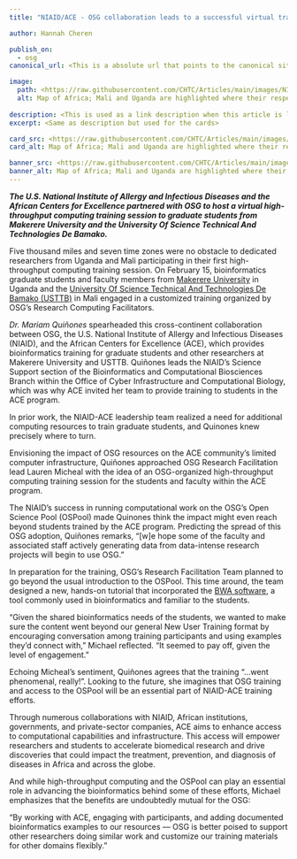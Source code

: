 ```yaml
---
title: "NIAID/ACE - OSG collaboration leads to a successful virtual training session"

author: Hannah Cheren

publish_on:
  - osg
canonical_url: <This is a absolute url that points to the canonical site>

image:
  path: <https://raw.githubusercontent.com/CHTC/Articles/main/images/NIAID-card.jpg> - An image that will populate the link preview
  alt: Map of Africa; Mali and Uganda are highlighted where their respective flags point. Image credit: © 2010 Roland Urbanek. Flags are edited in and overlayed on the image.
  
description: <This is used as a link description when this article is linked>
excerpt: <Same as description but used for the cards>

card_src: <https://raw.githubusercontent.com/CHTC/Articles/main/images/NIAID-card.jpg>
card_alt: Map of Africa; Mali and Uganda are highlighted where their respective flags point. Image credit: © 2010 Roland Urbanek. Flags are edited in and overlayed on the image.

banner_src: <https://raw.githubusercontent.com/CHTC/Articles/main/images/NIAID-banner.jpg> - Optional - An image that will be used as a website banner
banner_alt: Map of Africa; Mali and Uganda are highlighted where their respective flags point. Image credit: © 2010 Roland Urbanek. Flags are edited in and overlayed on the image.
---
```

  ***The U.S. National Institute of Allergy and Infectious Diseases and the African Centers for Excellence partnered with OSG to host a virtual high-throughput computing training session to graduate students from Makerere University and the University Of Science Technical And Technologies De Bamako.***
  
  Five thousand miles and seven time zones were no obstacle to dedicated researchers from Uganda and Mali participating in their first high-throughput computing training session. On February 15, bioinformatics graduate students and faculty members from [Makerere University](https://www.mak.ac.ug/) in Uganda and the [University Of Science Technical And Technologies De Bamako (USTTB)](http://www.usttb.edu.ml/) in Mali engaged in a customized training organized by OSG’s Research Computing Facilitators.

*Dr. Mariam Quiñones* spearheaded this cross-continent collaboration between OSG, the U.S. National Institute of Allergy and Infectious Diseases (NIAID), and the African Centers for Excellence (ACE), which provides bioinformatics training for graduate students and other researchers at Makerere University and USTTB. Quiñones leads the NIAID’s Science Support section of the Bioinformatics and Computational Biosciences Branch within the Office of Cyber Infrastructure and Computational Biology, which was why ACE invited her team to provide training to students in the ACE program.

In prior work, the NIAID-ACE leadership team realized a need for additional computing resources to train graduate students, and Quinones knew precisely where to turn.


Envisioning the impact of OSG resources on the ACE community’s limited computer infrastructure, Quiñones approached OSG Research Facilitation lead Lauren Micheal with the idea of an OSG-organized high-throughput computing training session for the students and faculty within the ACE program. 

The NIAID’s success in running computational work on the OSG’s Open Science Pool (OSPool) made Quinones think the impact might even reach beyond students trained by the ACE program. Predicting the spread of this OSG adoption, Quiñones remarks, “[w]e hope some of the faculty and associated staff actively generating data from data-intense research projects will begin to use OSG.”

In preparation for the training, OSG’s Research Facilitation Team planned to go beyond the usual introduction to the OSPool. This time around, the team designed a new, hands-on tutorial that incorporated the [BWA software](https://github.com/OSGConnect/tutorial-bwa), a tool commonly used in bioinformatics and familiar to the students.

“Given the shared bioinformatics needs of the students, we wanted to make sure the content went beyond our general New User Training format by encouraging conversation among training participants and using examples they’d connect with,” Michael reflected. “It seemed to pay off, given the level of engagement.”

Echoing Micheal’s sentiment, Quiñones agrees that the training “...went phenomenal, really!”. Looking to the future, she imagines that OSG training and access to the OSPool will be an essential part of NIAID-ACE training efforts.
 
Through numerous collaborations with NIAID, African institutions, governments, and private-sector companies, ACE aims to enhance access to computational capabilities and infrastructure. This access will empower researchers and students to accelerate biomedical research and drive discoveries that could impact the treatment, prevention, and diagnosis of diseases in Africa and across the globe.

And while high-throughput computing and the OSPool can play an essential role in advancing the bioinformatics behind some of these efforts, Michael emphasizes that the benefits are undoubtedly mutual for the OSG:

“By working with ACE, engaging with participants, and adding documented bioinformatics examples to our resources –– OSG is better poised to support other researchers doing similar work and customize our training materials for other domains flexibly.” 
